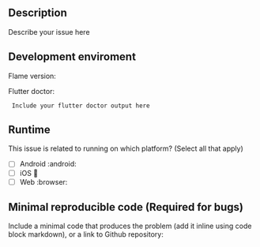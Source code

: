 <!---
 Please use this template to fill your issue, issues that does not
 follow this will be asked to be edited to match the template, or will be closed

 We use github issues for problem/bug reports, for questions, please use the Discord channel, the link for it can be found on the project README
-->

## Description

Describe your issue here

## Development enviroment

Flame version:

<!--
NOTE: Flame supports stable and beta channel of Flutter, issues out of those channels may not be prioritized, or closed.
-->

Flutter doctor:

```
 Include your flutter doctor output here
```

## Runtime

This issue is related to running on which platform? (Select all that apply)

 - [ ] Android :android:
 - [ ] iOS :apple:
 - [ ] Web :browser:

## Minimal reproducible code (Required for bugs)

Include a minimal code that produces the problem (add it inline using code block markdown), or a link to Github repository:

